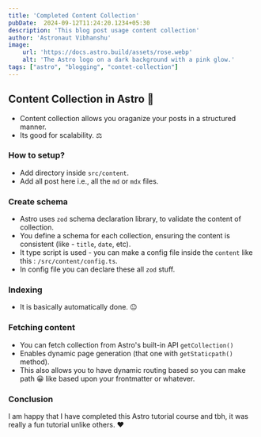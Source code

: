```yaml
---
title: 'Completed Content Collection'
pubDate:  2024-09-12T11:24:20.1234+05:30
description: 'This blog post usage content collection'
author: 'Astronaut Vibhanshu'
image:
    url: 'https://docs.astro.build/assets/rose.webp'
    alt: 'The Astro logo on a dark background with a pink glow.'
tags: ["astro", "blogging", "contet-collection"]
---
```


## Content Collection in Astro 🧩
- Content collection allows you oraganize your posts in a structured manner.
- Its good for scalability. ⚖

### How to setup?
- Add directory inside `src/content`.
- Add all post here i.e., all the `md` or `mdx` files.

### Create schema
- Astro uses `zod` schema declaration library, to validate the content of collection.
- You define a schema for each collection, ensuring the content is consistent (like -  `title`, `date`, etc).
- It type script is used - you can make a config file inside the `content` like this : `/src/content/config.ts`.
- In config file you can declare these all `zod` stuff.

### Indexing
- It is basically automatically done. 😐

### Fetching content
- You can fetch collection from Astro's built-in API `getCollection()`
- Enables dynamic page generation (that one with `getStaticpath()` method).
- This also allows you to have dynamic routing based so you can make path 😀 like based upon your 
frontmatter or whatever.

### Conclusion
I am happy that I have completed this Astro tutorial course and tbh, it was really a fun tutorial unlike 
others. ❤

